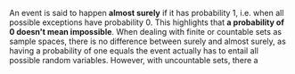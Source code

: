 An event is said to happen **almost surely** if it has probability 1, i.e. when all possible exceptions have probability 0. This highlights that **a probability of 0 doesn't mean impossible**.
When dealing with finite or countable sets as sample spaces, there is no difference between surely and almost surely, as having a probability of one equals the event actually has to entail all possible random variables.
However, with uncountable sets, there a